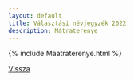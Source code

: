 ```yaml
---
layout: default
title: Választási névjegyzék 2022
description: Mátraterenye
---
```


{% include Maatraterenye.html %}

[Vissza](./)